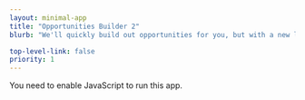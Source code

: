 ```yaml
---
layout: minimal-app
title: "Opportunities Builder 2"
blurb: "We'll quickly build out opportunities for you, but with a new layout."

top-level-link: false
priority: 1
---
```


<link rel="manifest" href="manifest.json"/>

<script defer="defer" src="static/js/main.3244afe1.js"></script>

<link href="static/css/main.e6c13ad2.css" rel="stylesheet">

<noscript>You need to enable JavaScript to run this app.</noscript>

<div id="root"></div>
